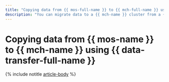 ```yaml
---
title: "Copying data from {{ mos-full-name }} to {{ mch-full-name }} using {{ data-transfer-full-name }}"
description: "You can migrate data to a {{ mch-name }} cluster from a {{ mos-name }} cluster's index. This data will be automatically inserted into {{ CH }} tables."
---
```


# Copying data from {{ mos-name }} to {{ mch-name }} using {{ data-transfer-full-name }}

{% include notitle [article-body](../../_tutorials/dataplatform/datatransfer/opensearch-to-clickhouse.md) %}
